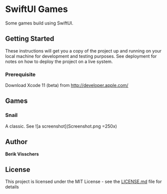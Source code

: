 
# SwiftUI Games

Some games build using SwiftUI.

## Getting Started

These instructions will get you a copy of the project up and running on your local machine for development and testing purposes. See deployment for notes on how to deploy the project on a live system.

### Prerequisite

Download Xcode 11 (beta) from http://developer.apple.com/

## Games

### Snail

A classic. See ![a screenshot](Screenshot.png =250x)

## Author

**Berik Visschers**

## License

This project is licensed under the MIT License - see the [LICENSE.md](LICENSE.md) file for details

